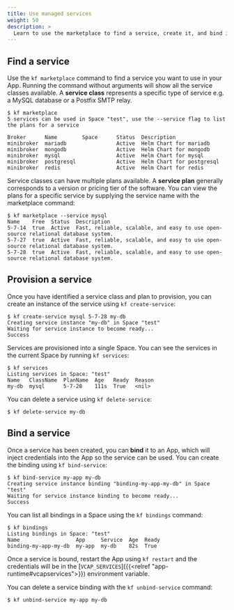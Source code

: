```yaml
---
title: Use managed services
weight: 50
description: >
  Learn to use the marketplace to find a service, create it, and bind it to an app.
---
```


## Find a service

Use the `kf marketplace` command to find a service you want to use in your App.
Running the command without arguments will show all the service classes
available. A **service class** represents a specific type of service e.g. a
MySQL database or a Postfix SMTP relay.

```
$ kf marketplace
5 services can be used in Space "test", use the --service flag to list the plans for a service

Broker      Name        Space      Status  Description
minibroker  mariadb                Active  Helm Chart for mariadb
minibroker  mongodb                Active  Helm Chart for mongodb
minibroker  mysql                  Active  Helm Chart for mysql
minibroker  postgresql             Active  Helm Chart for postgresql
minibroker  redis                  Active  Helm Chart for redis
```

Service classes can have multiple plans available. A **service plan** generally
corresponds to a version or pricing tier of the software. You can view the plans
for a specific service by supplying the service name with the marketplace
command:

```
$ kf marketplace --service mysql
Name    Free  Status  Description
5-7-14  true  Active  Fast, reliable, scalable, and easy to use open-source relational database system.
5-7-27  true  Active  Fast, reliable, scalable, and easy to use open-source relational database system.
5-7-28  true  Active  Fast, reliable, scalable, and easy to use open-source relational database system.
```

## Provision a service

Once you have identified a service class and plan to provision, you can create
an instance of the service using `kf create-service`:

```
$ kf create-service mysql 5-7-28 my-db
Creating service instance "my-db" in Space "test"
Waiting for service instance to become ready...
Success
```

Services are provisioned into a single Space. You can see the services in the
current Space by running `kf services`:

```
$ kf services
Listing services in Space: "test"
Name   ClassName  PlanName  Age   Ready  Reason
my-db  mysql      5-7-28    111s  True   <nil>
```

You can delete a service using `kf delete-service`:

```
$ kf delete-service my-db
```

## Bind a service

Once a service has been created, you can **bind** it to an App, which will
inject credentials into the App so the service can be used. You can create
the binding using `kf bind-service`:

```
$ kf bind-service my-app my-db
Creating service instance binding "binding-my-app-my-db" in Space "test"
Waiting for service instance binding to become ready...
Success
```

You can list all bindings in a Space using the `kf bindings` command:

```
$ kf bindings
Listing bindings in Space: "test"
Name                  App     Service  Age  Ready
binding-my-app-my-db  my-app  my-db    82s  True
```

Once a service is bound, restart the App using `kf restart` and the credentials
will be in the [`VCAP_SERVICES`]({{<relref "app-runtime#vcapservices">}}) environment variable.

You can delete a service binding with the `kf unbind-service` command:

```
$ kf unbind-service my-app my-db
```
